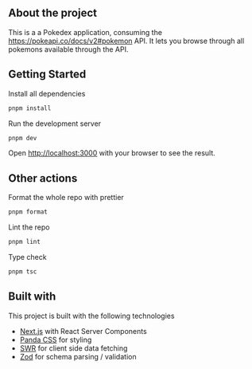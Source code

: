 ## About the project

This is a a Pokedex application, consuming the https://pokeapi.co/docs/v2#pokemon API. It lets you browse through all pokemons available through the API.

## Getting Started

Install all dependencies

```bash
pnpm install
```

Run the development server

```bash
pnpm dev
```

Open [http://localhost:3000](http://localhost:3000) with your browser to see the result.

## Other actions

Format the whole repo with prettier

```bash
pnpm format
```

Lint the repo

```bash
pnpm lint
```

Type check

```bash
pnpm tsc
```

## Built with

This project is built with the following technologies

- [Next.js](https://nextjs.org/) with React Server Components
- [Panda CSS](https://panda-css.com/) for styling
- [SWR](https://swr.vercel.app/) for client side data fetching
- [Zod](https://zod.dev/) for schema parsing / validation
